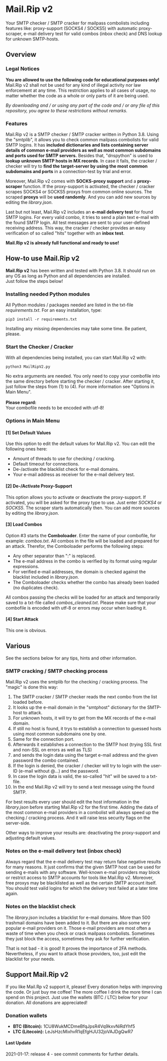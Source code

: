 # Mail.Rip v2
<p>
    Your SMTP checker / SMTP cracker for mailpass combolists including features like: proxy-support (SOCKS4 / SOCKS5) 
    with automatic proxy-scraper, e-mail delivery test for valid combos (inbox check) and DNS lookup for unknown 
    SMTP-hosts.
</p>

<h2>Overview</h2>

<h3>Legal Notices</h3>
<p>
    <b>You are allowed to use the following code for educational purposes only!</b> Mail.Rip v2 shall not be used for any kind of illegal activity nor law enforcement at any time.
    This restriction applies to all cases of usage, no matter whether the code as a whole or only parts of it are being used.
</p>
<p>
    <i>By downloading and / or using any part of the code and / or any file of this repository, you agree to these restrictions without remarks.</i>
</p>

<h3>Features</h3>
<p>
    Mail.Rip v2 is a SMTP checker / SMTP cracker written in Python 3.8. Using the "smtplib", it allows you to check common mailpass combolists for valid SMTP logins.
    It has <b>included dictionaries and lists containing server details of common e-mail providers as well as most common subdomains and ports used for SMTP servers.</b>
    Besides that, "dnspython" is used to <b>lookup unknown SMTP hosts in MX records</b>. In case it fails, the cracker / checker will try to <b>find the target-server 
    by using the most common subdomains and ports</b> in a connection-test by trial and error.
</p>
<p>
    Moreover, Mail.Rip v2 comes with <b>SOCKS-proxy support</b> and a <b>proxy-scraper</b> function. If the proxy-support is activated, the checker / cracker scrapes 
    SOCKS4 or SOCKS5 proxys from common online sources. The scraped <b>proxys</b> will be <b>used randomly</b>. And you can add new sources by editing the <i>library.json</i>.
</p>
<p>
    Last but not least, Mail.Rip v2 includes an <b>e-mail delivery test</b> for found SMTP logins. For every valid combo, it tries to send a plain text e-mail with the
    found SMTP login. All test messages are sent to your user-defined receiving address. This way, the cracker / checker provides an easy verification of so called "hits"
     together with an <b>inbox test</b>.
</p>
<p>
    <b>Mail.Rip v2 is already full functional and ready to use!</b>
</p>

<h2>How-to use Mail.Rip v2</h2>
<p>
    <b>Mail.Rip v2</b> has been written and tested with Python 3.8. It should run on any OS as long as Python and all dependencies are installed.<br>
    Just follow the steps below!
</p>

<h3>Installing needed Python modules</h3>
<p>
    All Python modules / packages needed are listed in the txt-file <i>requirements.txt</i>. For an easy installation, type:
</p>

```
pip3 install -r requirements.txt
```

<p>
    Installing any missing dependencies may take some time. Be patient, please.
</p>

<h3>Start the Checker / Cracker</h3>
<p>
    With all dependencies being installed, you can start Mail.Rip v2 with:
</p>

```
python3 MailRipV2.py
```

<p>
    No extra arguments are needed. You only need to copy your combofile into the same directory before starting the checker 
    / cracker. After starting it, just follow the steps from (1) to (4). For more information see "Options in Main Menu".<br>
    <br>
    <b>Please regard:</b><br>
    Your combofile needs to be encoded with utf-8!
</p>

<h3>Options in Main Menu</h3>

<h4>[1] Set Default Values</h4>
<p>
    Use this option to edit the default values for Mail.Rip v2. You can edit the following ones here:
</p>
<p>
    <ul>
        <li>Amount of threads to use for checking / cracking.</li>
        <li>Default timeout for connections.</li>
        <li>De-/activate the blacklist check for e-mail domains.</li>
        <li>Your e-mail address as receiver for the e-mail delivery test.</li>
    </ul>
</p>

<h4>[2] De-/Activate Proxy-Support</h4>
<p>
    This option allows you to activate or deactivate the proxy-support. If activated, you will be asked for the proxy type to use.
    Just enter <i>SOCKS4</i> or <i>SOCKS5</i>. The scraper starts automatically then. You can add more sources by editing the <i>library.json</i>.
</p>

<h4>[3] Load Combos</h4>
<p>
    Option #3 starts the <b>Comboloader</b>. Enter the name of your combofile, for example: <i>combos.txt</i>. All combos in the file will be loaded 
    and prepared for an attack. Therefor, the Comboloader performs the following steps:
</p>
<p>
    <ul>
        <li>Any other separator than ":" is replaced.</li>
        <li>The e-mail address in the combo is verified by its format using regular expressions.</li>
        <li>For verified e-mail addresses, the domain is checked against the blacklist included in <i>library.json</i>.</li>
        <li>The Comboloader checks whether the combo has already been loaded (no duplicates check).</li>
    </ul>
</p>
<p>
    All combos passing the checks will be loaded for an attack and temporarily saved to a txt-file called <i>combos_cleaned.txt</i>. Please make sure that your combofile is encoded with utf-8 or errors may occur when loading it.
</p>

<h4>[4] Start Attack</h4>
<p>
    This one is obvious.
</p>

<h2>Various</h2>
<p>
    See the sections below for any tips, hints and other information.
</p>

<h3>SMTP cracking / SMTP checking process</h3>
<p>
    Mail.Rip v2 uses the smtplib for the checking / cracking process. The "magic" is done this way:
</p>
<p>
    <ol>
        <li>The SMTP cracker / SMTP checker reads the next combo from the list loaded before.</li>
        <li>It looks up the e-mail domain in the "smtphost" dictionary for the SMTP-host to attack.</li>
        <li>For unknown hosts, it will try to get from the MX records of the e-mail domain.</li>
        <li>If still no host is found, it trys to establish a connection to guessed hosts using most common subdomains one by one.</li>
        <li>Same for the connection port.</li>
        <li>Afterwards it establishes a connection to the SMTP host (trying SSL first and non-SSL on errors as well as TLS)</li>
        <li>and sends the login data using the target e-mail address and the given password the combo contained.</li>
        <li>If the login is denied, the cracker / checker will try to login with the user-ID (e-mail without @...) and the password.</li>
        <li>In case the login data is valid, the so-called "hit" will be saved to a txt-file.</li>
        <li>In the end Mail.Rip v2 will try to send a test message using the found SMTP.</li>
    </ol>
</p>
<p>
    For best results every user should edit the host information in the <i>library.json</i> before starting Mail.Rip v2 for the 
    first time. Adding the data of the most common e-mail providers in a combolist will always speed up the checking / cracking
    process. And it will raise less security flags on the server-side.
</p>
<p>
    Other ways to improve your results are: deactivating the proxy-support and adjusting default values.
</p>

<h3>Notes on the e-mail delivery test (inbox check)</h3>
<p>
    Always regard that the e-mail delivery test may return false negative results for many reasons. It just confirms that the 
    given SMTP host can be used for sending e-mails with any software. Well-known e-mail providers may block or restrict 
    access to SMTP accounts for tools like Mail.Rip v2. Moreover, free proxys may be blacklisted as well as the certain SMTP 
    account itself. You should test valid logins for which the delivery test failed at a later time again.
</p>

<h3>Notes on the blacklist check</h3>
<p>
    The <i>library.json</i> includes a blacklist for e-mail domains. More than 500 trashmail domains have been added to it.
    But there are also some very popular e-mail providers on it. Those e-mail providers are most often a waste of time when 
    you check or crack mailpass combolists. Sometimes they just block the access, sometimes they ask for further verification.
</p>
<p>
    That is not bad - it is good! It proves the importance of 2FA methods. Nevertheless, if you want to attack those providers, 
    too, just edit the blacklist for your needs.
</p>

<h2>Support Mail.Rip v2</h2>
<p>
    If you like Mail.Rp v2 support it, please! Every donation helps with improving the code. Or just buy me coffee! The more 
    coffee I drink the more time I can spend on this project. Just use the wallets (BTC / LTC) below for your donation. All 
    donations are appreciated!
</p>

<h3>Donation wallets</h3>
<p>
    <ul>
        <li><b>BTC (Bitcoin):</b> 1CU8WukMCDmeBfqJpsR4Vq9kxvNiRdYhf5</li>
        <li><b>LTC (Litecoin):</b> LeJsHzcMixhvR1qEfgHJU32joVAJDgQwR7</li>
    </ul>
</p>

<h4>Last Update</h4>
<p>
    2021-01-17: release 4 - see commit comments for further details.
</p>

